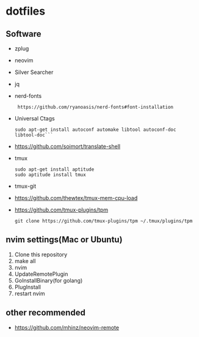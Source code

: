 # dotfiles

## Software

* zplug
* neovim
* Silver Searcher
* jq
* nerd-fonts
  ```
   https://github.com/ryanoasis/nerd-fonts#font-installation
  ```
* Universal Ctags
  ```
  sudo apt-get install autoconf automake libtool autoconf-doc libtool-doc```
  ```
* https://github.com/soimort/translate-shell
* tmux
  ```
  sudo apt-get install aptitude
  sudo aptitude install tmux
  ```
* tmux-git
* https://github.com/thewtex/tmux-mem-cpu-load
* https://github.com/tmux-plugins/tpm

  ```
  git clone https://github.com/tmux-plugins/tpm ~/.tmux/plugins/tpm
  ```

## nvim settings(Mac or Ubuntu)

1. Clone this repository
1. make all
1. nvim
1. UpdateRemotePlugin
1. GoInstallBinary(for golang)
1. PlugInstall
1. restart nvim

## other recommended

* https://github.com/mhinz/neovim-remote
